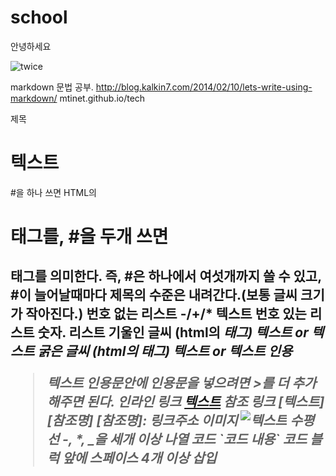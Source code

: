 # school

안녕하세요

![twice](https://www.google.co.kr/url?sa=i&rct=j&q=&esrc=s&source=images&cd=&cad=rja&uact=8&ved=0ahUKEwj0_dG26u3PAhVDjpQKHYsdBg4QjRwIBw&url=https%3A%2F%2Fnamu.wiki%2Fw%2FTWICE%2FCF&psig=AFQjCNHw5sGPLfUJ0bV8kxeAT7OP4gDrlw&ust=1477205758217428)



markdown 문법 공부.
http://blog.kalkin7.com/2014/02/10/lets-write-using-markdown/
mtinet.github.io/tech


제목
# 텍스트
#을 하나 쓰면 HTML의 <h1> 태그를, #을 두개 쓰면 <h2>태그를 의미한다. 즉, #은 하나에서 여섯개까지 쓸 수 있고, #이 늘어날때마다 제목의 수준은 내려간다.(보통 글씨 크기가 작아진다.)
번호 없는 리스트
-/+/* 텍스트
번호 있는 리스트
숫자. 리스트
기울인 글씨 (html의 <em>태그)
*텍스트* or _텍스트_
굵은 글씨 (html의 <strong>태그)
**텍스트** or __텍스트__
인용
> 텍스트
인용문안에 인용문을 넣으려면 >를 더 추가해주면 된다.
인라인 링크
[텍스트](링크주소)
참조 링크
[텍스트][참조명]
[참조명]: 링크주소
이미지
![텍스트](이미지링크)
수평선
-, *, _을 세개 이상 나열
코드
\`코드 내용\`
코드 블럭
앞에 스페이스 4개 이상 삽입
